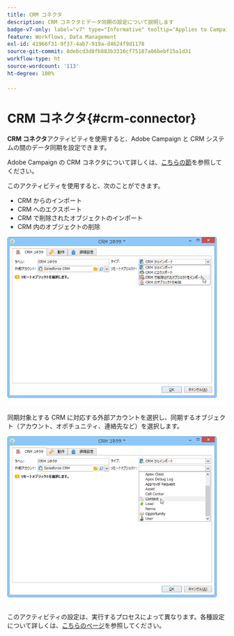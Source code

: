 ```yaml
---
title: CRM コネクタ
description: CRM コネクタとデータ同期の設定について説明します
badge-v7-only: label="v7" type="Informative" tooltip="Applies to Campaign Classic v7 only"
feature: Workflows, Data Management
exl-id: 41966f31-9f37-4ab7-919a-d4624f9d1178
source-git-commit: 8debcd3d8fb883b3316cf75187a86bebf15a1d31
workflow-type: ht
source-wordcount: '113'
ht-degree: 100%

---
```


# CRM コネクタ{#crm-connector}



**CRM コネクタ**&#x200B;アクティビティを使用すると、Adobe Campaign と CRM システムの間のデータ同期を設定できます。

Adobe Campaign の CRM コネクタについて詳しくは、[こちらの節](../../platform/using/crm-connectors.md)を参照してください。

このアクティビティを使用すると、次のことができます。

* CRM からのインポート
* CRM へのエクスポート
* CRM で削除されたオブジェクトのインポート
* CRM 内のオブジェクトの削除

![](assets/crm_task_select_op.png)

同期対象とする CRM に対応する外部アカウントを選択し、同期するオブジェクト（アカウント、オポチュニティ、連絡先など）を選択します。

![](assets/crm_task_select_obj.png)

このアクティビティの設定は、実行するプロセスによって異なります。各種設定について詳しくは、[こちらのページ](../../platform/using/crm-data-sync.md)を参照してください。
